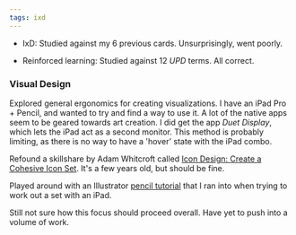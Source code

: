 ```yaml
---
tags: ixd
---
```


* IxD: Studied against my 6 previous cards. Unsurprisingly, went poorly.

* Reinforced learning: Studied against 12 *UPD* terms. All correct.

### Visual Design

Explored general ergonomics for creating visualizations. I have an iPad Pro + Pencil, and wanted to try and find a way to use it. A lot of the native apps seem to be geared towards art creation. I did get the app *Duet Display*, which lets the iPad act as a second monitor. This method is probably limiting, as there is no way to have a 'hover' state with the iPad combo. 

Refound a skillshare by Adam Whitcroft called [Icon Design: Create a Cohesive Icon Set](http://skl.sh/adamw). It's a few years old, but should be fine. 

Played around with an Illustrator [pencil tutorial](https://www.youtube.com/watch?v=z38AP9wqGQU) that I ran into when trying to work out a set with an iPad. 

Still not sure how this focus should proceed overall. Have yet to push into a volume of work. 

